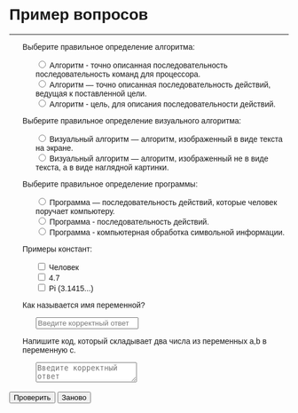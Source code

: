 <link href="https://stackpath.bootstrapcdn.com/bootstrap/4.3.1/css/bootstrap.min.css" rel="stylesheet">
<style>
    body {
        font-family: sans-serif;
    }
    code, pre {
        font-family: monospace;
    }
    h1 code,
    h2 code,
    h3 code,
    h4 code,
    h5 code,
    h6 code {
        font-size: inherit;
    }
    ul li {
        list-style-type: none;
    }
    table {
    @extend .table;
    }
</style>
<script src="https://code.jquery.com/jquery-3.4.1.min.js"
        integrity="sha256-CSXorXvZcTkaix6Yvo6HppcZGetbYMGWSFlBw8HfCJo="
        crossorigin="anonymous"></script>

<div class="container">
    <div class="form-row">
        <div class="container">
            <h1>Пример вопросов</h1>
<hr>
<ul>
<li>
<p>Выберите правильное определение алгоритма:</p>
<ul class="radio-list">

<li><label><input type="radio" data-question="1" data-content="0" data-link=" 1.1.alg,s1.2.cvar" /> Алгоритм - точно описанная последовательность последовательность команд для процессора.</label></li>
<li><label><input type="radio" data-question="0" data-content="1" data-link="" /> Алгоритм — точно описанная последовательность действий, ведущая к поставленной цели.</label></li>
<li><label><input type="radio" data-question="1" data-content="0" data-link="" /> Алгоритм - цель, для описания последовательности действий.</label></li>
</ul>
</li>
<li>
<p>Выберите правильное определение визуального алгоритма:</p>
<ul class="radio-list">

<li><label><input type="radio" data-question="1" data-content="0" data-link=" 1.1.valg,1.1.alg" /> Визуальный алгоритм — алгоритм, изображенный в виде текста на экране.</label></li>
<li><label><input type="radio" data-question="0" data-content="1" data-link="" /> Визуальный алгоритм — алгоритм, изображенный не в виде текста, а в виде наглядной картинки.</label></li>
</ul>
</li>
<li>
<p>Выберите правильное определение программы:    </p>
<ul class="radio-list">

<li><label><input type="radio" data-question="0" data-content="1" data-link=" 1.1.prog" /> Программа — последовательность действий, которые человек поручает компьютеру.</label></li>
<li><label><input type="radio" data-question="1" data-content="0" data-link="" /> Программа - последовательность действий.</label></li>
<li><label><input type="radio" data-question="1" data-content="0" data-link="" /> Программа - компьютерная обработка символьной информации.</label></li>
</ul>
</li>
<li>
<p>Примеры констант:</p>
<ul class="checklist">

<li><label><input type="checkbox" data-question="1" data-content="0" data-link=" 1.2.const,s1.2.cvar" /> Человек</label></li>
<li><label><input type="checkbox" data-question="0" data-content="1" data-link="" /> 4.7</label></li>
<li><label><input type="checkbox" data-question="0" data-content="1" data-link="" /> Pi (3.1415...)</label></li>
</ul>
</li>
<li>
<p>Как называется имя переменной?</p>
<ul class="textbox">

<li><input type="text" data-content="ротакифитнеди" data-question="рsоsтsаsкsиsфsиsтsнsеsдsиs" data-link=" 1.2.desc" placeholder="Введите корректный ответ" class="form-control" /><i class="text-correct text-muted"></i></li>
</ul>
</li>
<li>
<p>Напишите код, который складывает два числа из переменных a,b в переменную c.</p>
<ul class="codebox">

<li><textarea type="text" data-content="{max_cycles:1000, inp_vars:['a','b'],ret_exp:'c',test_exp:['main(1,2)==3','main(4,5)==9','main(8,-8)==0']}" data-link=" 1.2.desc" placeholder="Введите корректный ответ" class="form-control"></textarea></li>
</ul>
</li>
</ul>
        </div>
    </div>
    <div id="tg-msg" class="alert" role="alert" style="display: none">
        <span id="tg-correct-questions"></span> <b>Результат:<span id="tg-score"></span>%</b><br>
        <span id="tg-diag">
    </div>
    <div class="row">
        <button id="check-questions" class="btn btn-lg btn-success">Проверить</button>
        <button id="reset-questions" class="btn btn-link">Заново</button>
    </div>
    <script type="text/javascript">$(function(){
    $('ul.radio-list,ul.checklist,ul.textbox,ul.codebox').each(function(i, el){
        var questionClass = $(this).attr('class');
        $(this).parent().addClass('question-row').addClass(questionClass);
        if (questionClass=='radio-list') {
            $(this).find('input[type="radio"]').attr('name', 'radio-question-' + i);
        }
    });
    
    var myInterpreter;

    function step() {
      if (myInterpreter.stateStack.length) {
        var node =
            myInterpreter.stateStack[myInterpreter.stateStack.length - 1].node;
        var start = node.start;
        var end = node.end;
      } else {
        var start = 0;
        var end = 0;
      }
      
      try {
        var ok = myInterpreter.step();
        if (!ok) {
          return;
        }
      } finally {
        if (!ok) {
          return;
        }
      }
    }
    
    //userCode=
    //function main() {
    //  var a;
    //  var b;
    //  var c;
    //  a = 5;
    //  b = 1;
    //  c = a+b;
    //}
    //setupObj = {max_cycles:1000, inp_vars:['a','b'],ret_exp:'c',test_exp:['main(1,2)==3','main(4,5)==9','main(8,-8)==0']}
    function runCodeTests(userCode, setupObj) {       
       //console.log(setupObj);
       //начинаем постепенно заменять пользовательский код на заглушечный
       var newCode = userCode;
       if (setupObj.hasOwnProperty("inp_vars")) {
          //замена переменных, если они есть среди входных параметров
          var inpArray = setupObj["inp_vars"];
          for (let i = 0; i < inpArray.length; i++) {
             var reNewVar = new RegExp("var\\s+"+inpArray[i]+"\\s*;");
             newCode = newCode.replace(reNewVar, '');
             var reFirstAssign = new RegExp(inpArray[i]+"\\s*=");
             newCode = newCode.replace(reFirstAssign, '//'+inpArray[i]+'=');
          }
          //Замена заголовка функции
          var reVoidMain = new RegExp("function\\s+main\\(\\s*\\)\\s*\\{");
          var inpParams = inpArray.join(',');
          newCode = newCode.replace(reVoidMain, 'function main('+inpParams+') {');
       }
       if (setupObj.hasOwnProperty("ret_exp")) {
          posFin = newCode.lastIndexOf('}');
          newCode = newCode.substring(0,posFin);
          newCode += 'return '+setupObj["ret_exp"]+';\n}\n';
       }
       
       newCode += "var valid = '';\n";
       if (setupObj.hasOwnProperty("test_exp")) {
          var testArray = setupObj["test_exp"];
          for (let i = 0; i < testArray.length; i++) {
             newCode += "if ("+testArray[i]+") valid+='1'; else valid+='0';\n";
          }
       }
       newCode += "valid+'';\n";
       
       
       console.log(newCode);
       var res = "";
       try {
        myInterpreter = new Interpreter(newCode);
        
        //Запускаем в течение n циклов
        for (let i = 0; i < setupObj["max_cycles"]; i++) {
           step();
        }
        res = myInterpreter.value;
       } catch(e) {
          console.log('Error parse code!');
      }
       
       //выдача финала
       var finishOk = true;
       var testArray = [];
       var ntest = setupObj["test_exp"].length;
       for (let i = 0; i < ntest; i++) {
          testArray.push('?');
       }
       var ansLen = ntest < res.length ? ntest : res.length;
       if (ntest == res.length) finishOk = true;
       else finishOk = false;
       for (let i = 0; i < ansLen; i++) {
          if (res.charAt(i) == 1) { 
             testArray[i]='1';
          }
          else if (res.charAt(i) == 0) {
             finishOk = false;
             testArray[i]='0';
          } else {
             finishOk = false;
          }
       }
       result = {ntest: ntest,ans: testArray,ok: finishOk}
       console.log('Finished! Res='+res+' out= '+JSON.stringify(result));
       return result;
    }

    function convertLinkToSets(link, setSema, setProc, setSkill) {
       tag_array = link.trim().split(",");
       for (let i = 0; i < tag_array.length; i++) {
          var tag = tag_array[i].trim()
          if (tag.length > 0) {
            if (tag.charAt(0) == 'p') {
               setProc.add(tag_array[i]);
            } else if (tag.charAt(0) == 's') {
               setSkill.add(tag_array[i]);
            } else {
               setSema.add(tag_array[i]);
            }
          }
       }
    }

    function checkQuestion() {
        resetQuestions(true);
        var questions = $('li.question-row');
        var total_questions = questions.length;
        var correct = 0;
        var corrSemaSet = new Set();
        var corrProcSet = new Set();
        var corrSkillSet = new Set();
        
        var failSemaSet = new Set();
        var failProcSet = new Set();
        var failSkillSet = new Set();

        questions.each(function(i, el) {
            var self = $(this);
            // Single Question.
            if (self.hasClass('radio-list')) {
                var ok = false;
                if (self.find('input[type="radio"][data-content="1"]:checked').length == 1) {
                    correct += 1;
                    ok = true;
                } else {
                    self.addClass('text-danger');
                }
                
                var linkItems = self.find('input[type="radio"][data-link!=""]');
                linkItems.each(function(idx, li) {
                    var link = $(li);
                    if (ok) convertLinkToSets(link.attr("data-link"),corrSemaSet,corrProcSet,corrSkillSet);
                    else convertLinkToSets(link.attr("data-link"),failSemaSet,failProcSet,failSkillSet);
                });
                
            }
            // Textbox Question.
            if(self.hasClass('textbox')) {
                var textbox = self.find('input[type="text"]');
                var correct_text = String(textbox.data("content")).trim().split("").reverse().join("");
                var ok = false;
                if(String(textbox.val()).trim().toLowerCase()==correct_text.toLowerCase()) {
                    correct += 1;
                    ok = true;
                } else {                    
                    self.addClass('text-danger');
                    textbox.parent().find("i.text-correct").html(correct_text);
                }
                
                var linkItems = self.find('input[type="text"][data-link!=""]');
                linkItems.each(function(idx, li) {
                    var link = $(li);
                    if (ok) convertLinkToSets(link.attr("data-link"),corrSemaSet,corrProcSet,corrSkillSet);
                    else convertLinkToSets(link.attr("data-link"),failSemaSet,failProcSet,failSkillSet);
                });
            }
            // Multiple selection Questions.
            if(self.hasClass('checklist')) {
                var total_corrects = self.find('input[type="checkbox"][data-content="1"]').length;
                var total_incorrects = self.find('input[type="checkbox"][data-content="0"]').length;
                var correct_selected = self.find('input[type="checkbox"][data-content="1"]:checked').length;
                var incorrect_selected = self.find('input[type="checkbox"][data-content="0"]:checked').length;
                var qc = +((correct_selected / total_corrects) - (incorrect_selected/total_incorrects)).toFixed(2);
                if (qc < 0) {
                    qc = 0;
                }
                correct += qc;
                var ok = true;
                if (qc == 0) {
                    self.addClass('text-danger');
                    ok = false;
                } else if (qc > 0 && qc < 1) {
                    self.addClass('text-warning');
                    displayLinks = false;
                }
                
                var linkItems = self.find('input[type="checkbox"][data-link!=""]');
                linkItems.each(function(idx, li) {
                     var link = $(li);
                     if (ok) convertLinkToSets(link.attr("data-link"),corrSemaSet,corrProcSet,corrSkillSet);
                     else convertLinkToSets(link.attr("data-link"),failSemaSet,failProcSet,failSkillSet);
                });
            }
            //Codebox
            if(self.hasClass('codebox')) {
                var codebox = self.find('textarea');
                var test_code = String(codebox.data("content"));
                test_code=test_code.replace("max_cycles","\"max_cycles\"");
                test_code=test_code.replace("inp_vars","\"inp_vars\"");
                test_code=test_code.replace("ret_exp","\"ret_exp\"");
                test_code=test_code.replace("test_exp","\"test_exp\"");
                test_code=test_code.replace(/'/g,"\"");
                console.log( "Codebox test code="+test_code);
                var setup_obj = JSON.parse(test_code);
                var input_code = codebox.val();
                console.log( " input code="+input_code);
                res = runCodeTests(input_code,setup_obj);
                var ok = false;
                if (res["ok"]) {
                   correct += 1;
                   ok = true;
                }
                
                var linkItems = self.find('textarea[type="text"][data-link!=""]');
                linkItems.each(function(idx, li) {
                    var link = $(li);
                    if (ok) convertLinkToSets(link.attr("data-link"),corrSemaSet,corrProcSet,corrSkillSet);
                    else convertLinkToSets(link.attr("data-link"),failSemaSet,failProcSet,failSkillSet);
                });
                self.addClass('text-danger');
            }
        });
        
        //строим объект для диагностической таблицы
        var pageName = window.location.href.substring(window.location.href.lastIndexOf('/') + 1);
        if (pageName.trim()=="") {
            pageName = window.location.href.substring(0,window.location.href.lastIndexOf('/'));
            pageName = pageName.substring(pageName.lastIndexOf('/') + 1);
        }
        var modelRes = {
           correct: {
              f : Array.from(corrSemaSet),
              p : Array.from(corrProcSet),
              s : Array.from(corrSkillSet)
           },
           fail: {
              f : Array.from(failSemaSet),
              p : Array.from(failProcSet),
              s : Array.from(failSkillSet)
           }
        }

        var diagTable = JSON.stringify(modelRes);
        if (pageName=="") pageName="root";
        console.log("Gen page name: "+pageName)
        //Если нет такого параметра, в хранилище, то добавляем
        if (!localStorage.hasOwnProperty(pageName)) {
           localStorage.setItem(pageName,diagTable);
        } else {
           diagTable = "Уже была сформирована!";
        }
        showScore(correct, total_questions, diagTable);
    }

    function showScore(correct, total, diag) {
        var score = (correct / total).toFixed(2) * 100;
        var msgClass = 'alert-danger';
        var diagText = '';
        if (score < 100) {
           diagText = 'Диагностический скрипт: '+diag;
        }
        if (score >= 70) {
            msgClass = 'alert-success';
        } else if (score >= 50) {
            msgClass = 'alert-warning';
        }
        $('#tg-correct-questions').text(correct + ' из ' + total);
        $('#tg-score').text(score);
        $('#tg-diag').text(diagText);
        $('#tg-msg').addClass(msgClass).show();
    }
    function resetQuestions(keep) {
        $('li.question-row').removeClass('text-danger').removeClass('text-warning');
        $('i.text-correct').html('');
        $('#tg-msg').removeClass('alert-danger').removeClass('alert-success').removeClass('alert-warning').hide();
        if(keep === true) {
            return;
        }
        $('li.question-row').find('input[type="text"]').val('');
        $('li.question-row').find('input[type="radio"],input[type="checkbox"]').prop('checked', false);
    }
    $('#check-questions').on('click', checkQuestion);
    $('#reset-questions').on('click', resetQuestions);

});</script>
</div>